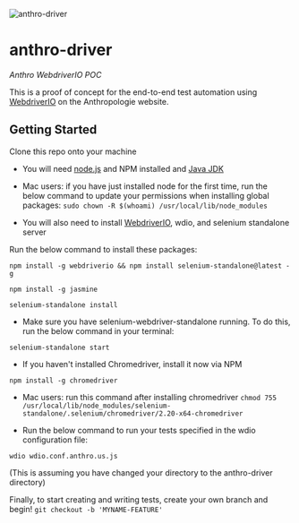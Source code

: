 ![anthro-driver](http://i.imgur.com/tNPpjCx.png)
# anthro-driver
*Anthro WebdriverIO POC*

This is a proof of concept for the end-to-end test automation using [WebdriverIO] on the Anthropologie website. 

## Getting Started

Clone this repo onto your machine

* You will need [node.js] and NPM installed and [Java JDK]

* Mac users: if you have just installed node for the first time, run the below command to update your permissions when installing global packages:
`sudo chown -R $(whoami) /usr/local/lib/node_modules`

* You will also need to install [WebdriverIO], wdio, and selenium standalone server

Run the below command to install these packages:

`npm install -g webdriverio && npm install selenium-standalone@latest -g`

`npm install -g jasmine`

`selenium-standalone install`

* Make sure you have selenium-webdriver-standalone running. To do this, run the below command in your terminal:

`selenium-standalone start`

* If you haven't installed Chromedriver, install it now via NPM

`npm install -g chromedriver`

* Mac users: run this command after installing chromedriver
`chmod 755 /usr/local/lib/node_modules/selenium-standalone/.selenium/chromedriver/2.20-x64-chromedriver`

* Run the below command to run your tests specified in the wdio configuration file:

`wdio wdio.conf.anthro.us.js` 

(This is assuming you have changed your directory to the anthro-driver directory)

Finally, to start creating and writing tests, create your own branch and begin!
`git checkout -b 'MYNAME-FEATURE'`

[WebdriverIO]: <http://webdriver.io/>
[WebdriverIO Install Page]: <http://webdriver.io/guide/getstarted/install.html>
[node.js]: <http://nodejs.org/>
[Java JDK]: <http://www.oracle.com/technetwork/java/javase/downloads/index.html>
